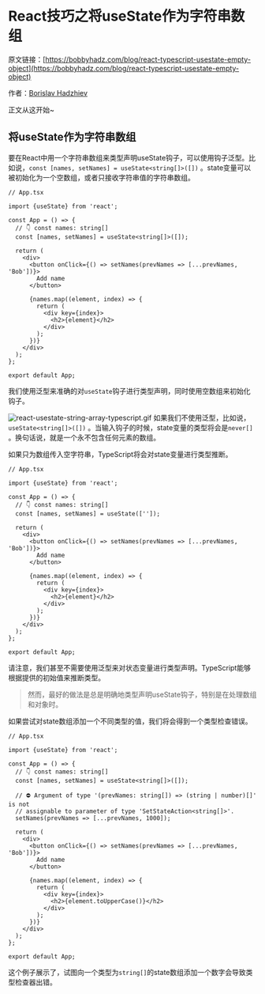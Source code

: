 # React技巧之将useState作为字符串数组

原文链接：[https://bobbyhadz.com/blog/react-typescript-usestate-empty-object](https://bobbyhadz.com/blog/react-typescript-usestate-empty-object)

作者：[Borislav Hadzhiev](https://bobbyhadz.com/about)

正文从这开始~

## 将useState作为字符串数组

要在React中用一个字符串数组来类型声明useState钩子，可以使用钩子泛型。比如说，`const [names, setNames] = useState<string[]>([])` 。state变量可以被初始化为一个空数组，或者只接收字符串值的字符串数组。

```tsx
// App.tsx

import {useState} from 'react';

const App = () => {
  // 👇️ const names: string[]
  const [names, setNames] = useState<string[]>([]);

  return (
    <div>
      <button onClick={() => setNames(prevNames => [...prevNames, 'Bob'])}>
        Add name
      </button>

      {names.map((element, index) => {
        return (
          <div key={index}>
            <h2>{element}</h2>
          </div>
        );
      })}
    </div>
  );
};

export default App;
```

我们使用泛型来准确的对`useState`钩子进行类型声明，同时使用空数组来初始化钩子。

![react-usestate-string-array-typescript.gif](https://p9-juejin.byteimg.com/tos-cn-i-k3u1fbpfcp/710fc801799042c4899e32779384ed8f~tplv-k3u1fbpfcp-watermark.image?)
如果我们不使用泛型，比如说，`useState<string[]>([])` 。当输入钩子的时候，state变量的类型将会是`never[]` 。换句话说，就是一个永不包含任何元素的数组。

如果只为数组传入空字符串，TypeScript将会对state变量进行类型推断。

```tsx
// App.tsx

import {useState} from 'react';

const App = () => {
  // 👇️ const names: string[]
  const [names, setNames] = useState(['']);

  return (
    <div>
      <button onClick={() => setNames(prevNames => [...prevNames, 'Bob'])}>
        Add name
      </button>

      {names.map((element, index) => {
        return (
          <div key={index}>
            <h2>{element}</h2>
          </div>
        );
      })}
    </div>
  );
};

export default App;
```

请注意，我们甚至不需要使用泛型来对状态变量进行类型声明。TypeScript能够根据提供的初始值来推断类型。

> 然而，最好的做法是总是明确地类型声明useState钩子，特别是在处理数组和对象时。
>

如果尝试对state数组添加一个不同类型的值，我们将会得到一个类型检查错误。

```tsx
// App.tsx

import {useState} from 'react';

const App = () => {
  // 👇️ const names: string[]
  const [names, setNames] = useState<string[]>([]);

  // ⛔️ Argument of type '(prevNames: string[]) => (string | number)[]' is not
  // assignable to parameter of type 'SetStateAction<string[]>'.
  setNames(prevNames => [...prevNames, 1000]);

  return (
    <div>
      <button onClick={() => setNames(prevNames => [...prevNames, 'Bob'])}>
        Add name
      </button>

      {names.map((element, index) => {
        return (
          <div key={index}>
            <h2>{element.toUpperCase()}</h2>
          </div>
        );
      })}
    </div>
  );
};

export default App;
```

这个例子展示了，试图向一个类型为`string[]`的state数组添加一个数字会导致类型检查器出错。
